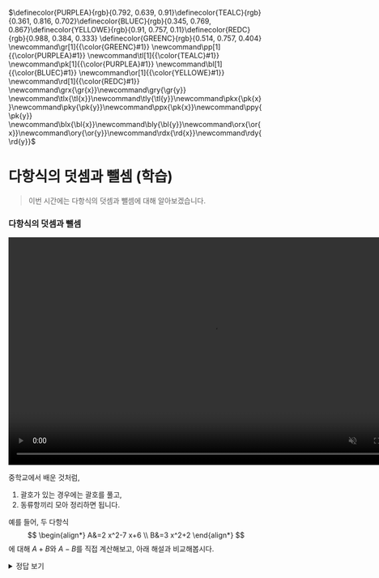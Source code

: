 <!-- RED_C = #FC6255
>>> GREEN_C'#83C167'
>>> TEAL_C'#5CD0B3'
>>> YELLOW_E'#E8C11C'
>>> PURPLE_A'#CAA3E8' >>> --> 
$\definecolor{PURPLEA}{rgb}{0.792, 0.639, 0.91}\definecolor{TEALC}{rgb}{0.361, 0.816, 0.702}\definecolor{BLUEC}{rgb}{0.345, 0.769, 0.867}\definecolor{YELLOWE}{rgb}{0.91, 0.757, 0.11}\definecolor{REDC}{rgb}{0.988, 0.384, 0.333}
\definecolor{GREENC}{rgb}{0.514, 0.757, 0.404}
\newcommand\gr[1]{{\color{GREENC}#1}}
\newcommand\pp[1]{{\color{PURPLEA}#1}}
\newcommand\tl[1]{{\color{TEALC}#1}}
\newcommand\pk[1]{{\color{PURPLEA}#1}}
\newcommand\bl[1]{{\color{BLUEC}#1}}
\newcommand\or[1]{{\color{YELLOWE}#1}}
\newcommand\rd[1]{{\color{REDC}#1}}
\newcommand\grx{\gr{x}}\newcommand\gry{\gr{y}}
\newcommand\tlx{\tl{x}}\newcommand\tly{\tl{y}}\newcommand\pkx{\pk{x}}\newcommand\pky{\pk{y}}\newcommand\ppx{\pk{x}}\newcommand\ppy{\pk{y}}
\newcommand\blx{\bl{x}}\newcommand\bly{\bl{y}}\newcommand\orx{\or{x}}\newcommand\ory{\or{y}}\newcommand\rdx{\rd{x}}\newcommand\rdy{\rd{y}}$ 
<!--①②③④⑤⑥⑦⑧⑨⑩⑪⑫⑬⑭⑮⑯⑰⑱⑲⑳㉑㉒㉓㉔㉕㉖㉗㉘㉙㉚㉛㉜㉝㉞㉟㊱㊲㊳㊴㊵㊶㊷㊸㊹㊺㊻㊼㊽㊾㊿
⓵⓶⓷⓸⓹⓺⓻⓼⓽⓾
❶❷❸❹❺❻❼❽❾❿⓫⓬⓭⓮⓯⓰⓱⓲⓳⓴
⑴⑵⑶⑷⑸⑹⑺⑻⑼⑽⑾⑿⒀⒁⒂⒃⒄⒅⒆⒇-->

# 다항식의 덧셈과 뺄셈 (학습)
> 이번 시간에는 다항식의 덧셈과 뺄셈에 대해 알아보겠습니다.

### 다항식의 덧셈과 뺄셈
<video width="800" height="450" controls src="media/H11_0103_Scene1.mp4" autoplay muted></video>

중학교에서 배운 것처럼,
1. 괄호가 있는 경우에는 괄호를 풀고,
2. 동류항끼리 모아 정리하면 됩니다.

예를 들어, 두 다항식 
$$
\begin{align*}
A&=2 x^2-7 x+6 \\
B&=3 x^2+2
\end{align*}
$$
에 대해 $A+B$와 $A-B$를 직접 계산해보고,
아래 해설과 비교해봅시다.
<details><summary>정답 보기</summary>
<video width="800" height="450" controls src="media/H11_0103_Scene2.mp4" autoplay muted></video></video>

$$
\begin{align*}
A+B & =\left(2 x^2-7 x+6\right)+\left(3 x^2+2\right) \\
& =\bl{2 x^2}-\tl{7 x}+\pk6+\bl{3 x^2}+\pk2 \\
& =\bl{2 x^2}-\tl{7 x}+\bl{3 x^2}+\pp6+\pp2\\
& =\bl{2 x^2}+\bl{3 x^2}-\tl{7x}+\pk{6}+\pk{2} \\
& =\bl{5 x^2}-\tl{7 x}+\pk8\\
\quad\\
A\rd{\:-2\,\!} B & =\left(2 x^2-7 x+6\right)\rd{\:-2}\left(3 x^2+2\right) \\
&=\bl{2x^2} - \tl{7x} + \pk6 - \bl{6x^2} - \pk4\\
& =\bl{-4 x^2}-\tl{7x}+\pk2
\end{align*}
$$



이러한 계산에서, 다음과 같은 다항식의 성질이 활용되었습니다.
<video width="800" height="450" controls src="media/H11_0103_Scene3.mp4" autoplay muted></video>
</details>




<br><br><br><br><br><br>